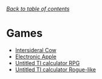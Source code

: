 *[Back to table of contents](./Main.md)*
# Games
- [Intersideral Cow](IntersideralCow.md)
- [Electronic Apple](./ElectronicApple.md)
- [Untitled TI calculator RPG](./TiRpg.md)
- [Untitled TI calculator Rogue-like](./TiRogue.md)